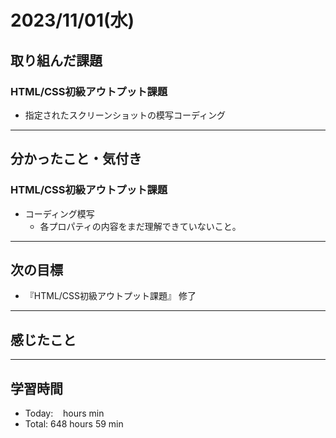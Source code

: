 # 2023/11/01(水) 

## 取り組んだ課題
### HTML/CSS初級アウトプット課題
- 指定されたスクリーンショットの模写コーディング
---

## 分かったこと・気付き
### HTML/CSS初級アウトプット課題
- コーディング模写
  - 各プロパティの内容をまだ理解できていないこと。
---

## 次の目標
- 『HTML/CSS初級アウトプット課題』 修了
---

## 感じたこと

---

## 学習時間
- Today:&nbsp;&nbsp;&nbsp;  hours  min
- Total: 648 hours 59 min
